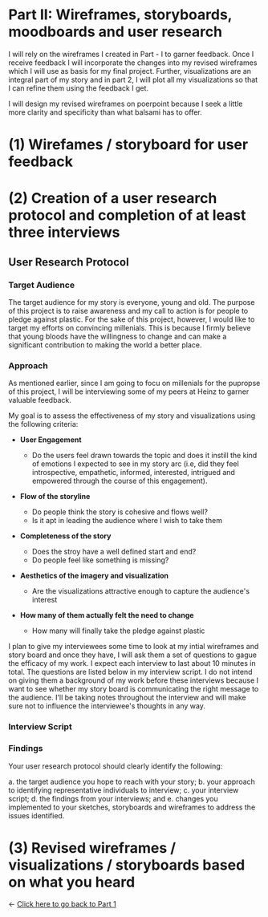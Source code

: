 # Part II: Wireframes, storyboards, moodboards and user research


I will rely on the wireframes I created in Part - I  to garner feedback. Once I receive feedback I will incorporate the changes into my revised wireframes which I will use as basis for my final project. Further, visualizations are an integral part of my story and in part 2, I will plot all my visualizations so that I can refine them using the feedback I get.

I will design my revised wireframes on poerpoint because I seek a little more clarity and specificity than what balsami has to offer.


# (1) Wirefames / storyboard for user feedback



# (2) Creation of a user research protocol and completion of at least three interviews

## User Research Protocol

### Target Audience

The target audience for my story is everyone, young and old. The purpose of this project is to raise awareness and my call to action is for people to pledge against plastic. For the sake of this project, however, I would like to target my efforts on convincing millenials. This is because I firmly believe that young bloods have the willingness to change and can make a significant contribution to making the world a better place.

### Approach

As mentioned earlier, since I am going to focu on millenials for the pupropse of this project, I will be interviewing some of my peers at Heinz to garner valuable feedback. 

My goal is to assess the effectiveness of my story and visualizations using the following criteria:

- **User Engagement**
  - Do the users feel drawn towards the topic and does it instill the kind of emotions I expected to see in my story arc (i.e, did they feel introspective, empathetic, informed, interested, intrigued and empowered through the course of this engagement).

- **Flow of the storyline**
  - Do people think the story is cohesive and flows well?
  - Is it apt in leading the audience where I wish to take them
  
- **Completeness of the story**
  - Does the stroy have a well defined start and end?
  - Do people feel like something is missing?
  
- **Aesthetics of the imagery and visualization**
  - Are the visualizations attractive enough to capture the audience's interest
  
- **How many of them actually felt the need to change**
  - How many will finally take the pledge against plastic

I plan to give my interviewees some time to look at my intial wireframes and story board and once they have, I will ask them a set of questions to gague the efficacy of my work. I expect each interview to last about 10 minutes in total. The questions are listed below in my interview script. I do not intend on giving them a background of my work before these interviews because I want to see whether my story board is communicating the right message to the audience. I'll be taking notes throughout the interview and will make sure not to influence the interviewee's thoughts in any way.

### Interview Script



### Findings


Your user research protocol should clearly identify the following: 

a. the target audience you hope to reach with your story; 
b. your approach to identifying representative individuals to interview; 
c. your interview script; 
d. the findings from your interviews; and 
e. changes you implemented to your sketches, storyboards and wireframes to address the issues identified.


### 


# (3) Revised wireframes / visualizations / storyboards based on what you heard

<- [Click here to go back to Part 1](/final_project_shreya.md)
